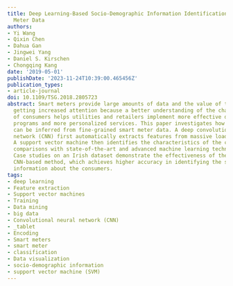 ```yaml
---
title: Deep Learning-Based Socio-Demographic Information Identification From Smart
  Meter Data
authors:
- Yi Wang
- Qixin Chen
- Dahua Gan
- Jingwei Yang
- Daniel S. Kirschen
- Chongqing Kang
date: '2019-05-01'
publishDate: '2023-11-24T10:39:00.465456Z'
publication_types:
- article-journal
doi: 10.1109/TSG.2018.2805723
abstract: Smart meters provide large amounts of data and the value of this data is
  getting increased attention because a better understanding of the characteristics
  of consumers helps utilities and retailers implement more effective demand response
  programs and more personalized services. This paper investigates how such characteristics
  can be inferred from fine-grained smart meter data. A deep convolutional neural
  network (CNN) first automatically extracts features from massive load profiles.
  A support vector machine then identifies the characteristics of the consumers. Comprehensive
  comparisons with state-of-the-art and advanced machine learning techniques are conducted.
  Case studies on an Irish dataset demonstrate the effectiveness of the proposed deep
  CNN-based method, which achieves higher accuracy in identifying the socio-demographic
  information about the consumers.
tags:
- deep learning
- Feature extraction
- Support vector machines
- Training
- Data mining
- big data
- Convolutional neural network (CNN)
- _tablet
- Encoding
- Smart meters
- smart meter
- classification
- Data visualization
- socio-demographic information
- support vector machine (SVM)
---
```

